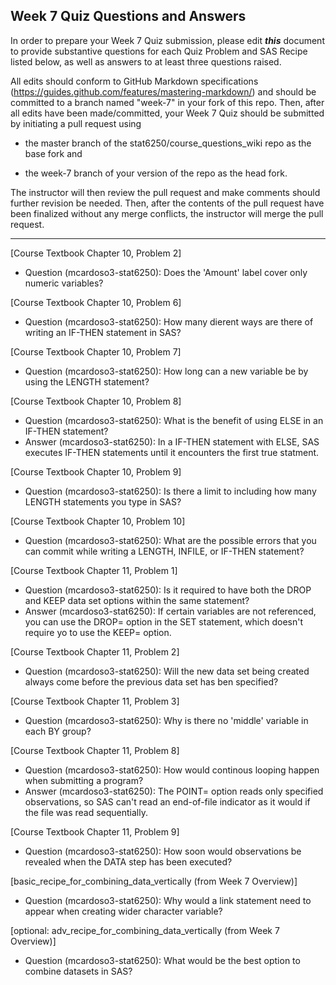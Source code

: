 ## Week 7 Quiz Questions and Answers

In order to prepare your Week 7 Quiz submission, please edit ***this*** document to provide substantive questions for each Quiz Problem and SAS Recipe listed below, as well as answers to at least three questions raised.

All edits should conform to GitHub Markdown specifications (https://guides.github.com/features/mastering-markdown/) and should be committed to a branch named "week-7" in your fork of this repo. Then, after all edits have been made/committed, your Week 7 Quiz should be submitted by initiating a pull request using

- the master branch of the stat6250/course_questions_wiki repo as the base fork and

- the week-7 branch of your version of the repo as the head fork.

The instructor will then review the pull request and make comments should further revision be needed. Then, after the contents of the pull request have been finalized without any merge conflicts, the instructor will merge the pull request.

********************************************************************************



[Course Textbook Chapter 10, Problem 2]
- Question (mcardoso3-stat6250):  Does the 'Amount' label cover only numeric variables?

[Course Textbook Chapter 10, Problem 6]
- Question (mcardoso3-stat6250):  How many dierent ways are there of writing an IF-THEN statement in SAS?

[Course Textbook Chapter 10, Problem 7]
- Question (mcardoso3-stat6250):  How long can a new variable be by using the LENGTH statement?

[Course Textbook Chapter 10, Problem 8]
- Question (mcardoso3-stat6250):  What is the benefit of using ELSE in an IF-THEN statement?
- Answer (mcardoso3-stat6250):  In a IF-THEN statement with ELSE, SAS executes IF-THEN statements until it encounters the first true statment.

[Course Textbook Chapter 10, Problem 9]
- Question (mcardoso3-stat6250):  Is there a limit to including how many LENGTH statements you type in SAS?

[Course Textbook Chapter 10, Problem 10]
- Question (mcardoso3-stat6250):  What are the possible errors that you can commit while writing a LENGTH, INFILE, or IF-THEN statement?

[Course Textbook Chapter 11, Problem 1]
- Question (mcardoso3-stat6250):  Is it required to have both the DROP and KEEP data set options within the same statement?
- Answer (mcardoso3-stat6250):  If certain variables are not referenced, you can use the DROP= option in the SET statement, which doesn't require yo to use the KEEP= option.

[Course Textbook Chapter 11, Problem 2]
- Question (mcardoso3-stat6250):  Will the new data set being created always come before the previous data set has ben specified?

[Course Textbook Chapter 11, Problem 3]
- Question (mcardoso3-stat6250):  Why is there no 'middle' variable in each BY group?

[Course Textbook Chapter 11, Problem 8]
- Question (mcardoso3-stat6250):  How would continous looping happen when submitting a program?
- Answer (mcardoso3-stat6250):  The POINT= option reads only specified observations, so SAS can't read an end-of-file indicator as it would if the file was read sequentially.

[Course Textbook Chapter 11, Problem 9]
- Question (mcardoso3-stat6250):  How soon would observations be revealed when the DATA step has been executed?

[basic_recipe_for_combining_data_vertically (from Week 7 Overview)]
- Question (mcardoso3-stat6250):  Why would a link statement need to appear when creating wider character variable?

[optional: adv_recipe_for_combining_data_vertically (from Week 7 Overview)]
- Question (mcardoso3-stat6250):  What would be the best option to combine datasets in SAS?


